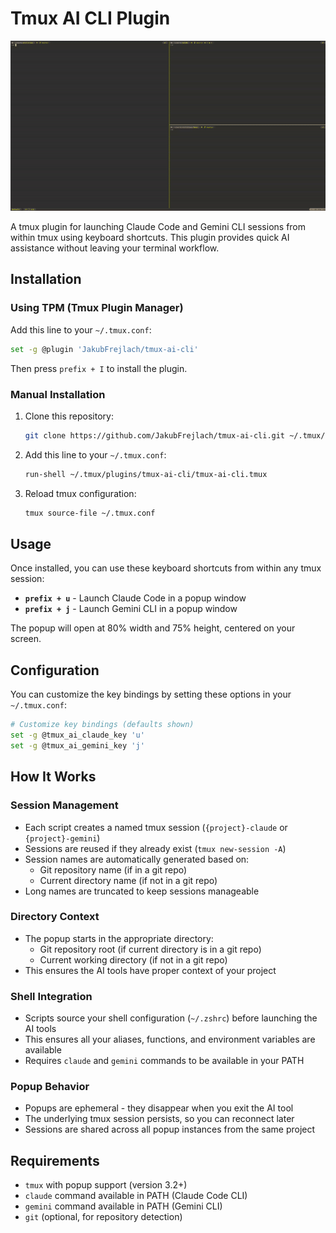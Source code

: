 # Tmux AI CLI Plugin

<div align="center">
  <img src="tmux-ai-cli-demo.gif" alt="Demo of the tmux AI CLI" width="800">
</div>

A tmux plugin for launching Claude Code and Gemini CLI sessions from within tmux using keyboard shortcuts. This plugin provides quick AI assistance without leaving your terminal workflow.

## Installation

### Using TPM (Tmux Plugin Manager)

Add this line to your `~/.tmux.conf`:

```bash
set -g @plugin 'JakubFrejlach/tmux-ai-cli'
```

Then press `prefix + I` to install the plugin.

### Manual Installation

1. Clone this repository:
   ```bash
   git clone https://github.com/JakubFrejlach/tmux-ai-cli.git ~/.tmux/plugins/tmux-ai-cli
   ```

2. Add this line to your `~/.tmux.conf`:
   ```bash
   run-shell ~/.tmux/plugins/tmux-ai-cli/tmux-ai-cli.tmux
   ```

3. Reload tmux configuration:
   ```bash
   tmux source-file ~/.tmux.conf
   ```

## Usage

Once installed, you can use these keyboard shortcuts from within any tmux session:

- **`prefix + u`** - Launch Claude Code in a popup window
- **`prefix + j`** - Launch Gemini CLI in a popup window

The popup will open at 80% width and 75% height, centered on your screen.

## Configuration

You can customize the key bindings by setting these options in your `~/.tmux.conf`:

```bash
# Customize key bindings (defaults shown)
set -g @tmux_ai_claude_key 'u'
set -g @tmux_ai_gemini_key 'j'
```

## How It Works

### Session Management
- Each script creates a named tmux session (`{project}-claude` or `{project}-gemini`)
- Sessions are reused if they already exist (`tmux new-session -A`)
- Session names are automatically generated based on:
  - Git repository name (if in a git repo)
  - Current directory name (if not in a git repo)
- Long names are truncated to keep sessions manageable

### Directory Context
- The popup starts in the appropriate directory:
  - Git repository root (if current directory is in a git repo)
  - Current working directory (if not in a git repo)
- This ensures the AI tools have proper context of your project

### Shell Integration
- Scripts source your shell configuration (`~/.zshrc`) before launching the AI tools
- This ensures all your aliases, functions, and environment variables are available
- Requires `claude` and `gemini` commands to be available in your PATH

### Popup Behavior
- Popups are ephemeral - they disappear when you exit the AI tool
- The underlying tmux session persists, so you can reconnect later
- Sessions are shared across all popup instances from the same project

## Requirements

- `tmux` with popup support (version 3.2+)
- `claude` command available in PATH (Claude Code CLI)
- `gemini` command available in PATH (Gemini CLI)
- `git` (optional, for repository detection)